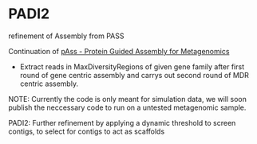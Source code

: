 # PADI2

refinement of Assembly from PASS

Continuation of [pAss - Protein Guided Assembly for Metagenomics](https://github.com/etheleon/pAss)

* Extract reads in MaxDiversityRegions of given gene family after first round of gene centric assembly and carrys out second round of MDR centric assembly. 

NOTE: Currently the code is only meant for simulation data, we will soon publish the neccessary code to run on a untested metagenomic sample.

PADI2: Further refinement by applying a dynamic threshold to screen contigs, to select for contigs to act as scaffolds
